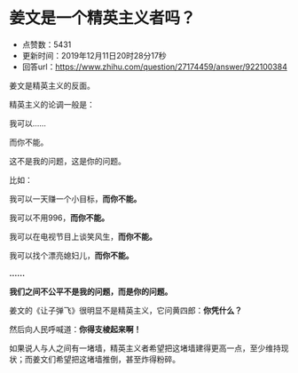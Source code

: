 # 姜文是一个精英主义者吗？
- 点赞数：5431
- 更新时间：2019年12月11日20时28分17秒
- 回答url：https://www.zhihu.com/question/27174459/answer/922100384
<body>
 <p data-pid="w8NqiusX">姜文是精英主义的反面。</p>
 <p data-pid="kznQDUNb">精英主义的论调一般是：</p>
 <p data-pid="suUIMn4x">我可以……</p>
 <p data-pid="-EiypYgx">而你不能。</p>
 <p data-pid="5cWpaTpz">这不是我的问题，这是你的问题。</p>
 <p data-pid="H1jKYRii">比如：</p>
 <p data-pid="hAZjpOix">我可以一天赚一个小目标，<b>而你不能。</b></p>
 <p data-pid="oBSMyWGT">我可以不用996，<b>而你不能。</b></p>
 <p data-pid="m79t4BY9">我可以在电视节目上谈笑风生，<b>而你不能。</b></p>
 <p data-pid="N2gwh1WI">我可以找个漂亮媳妇儿，<b>而你不能。</b></p>
 <p data-pid="dB0fX4BA"><b>……</b></p>
 <p data-pid="omCc5Qu6"><b>我们之间不公平不是我的问题，而是你的问题。</b></p>
 <p data-pid="BaL4eH9e">姜文的《让子弹飞》很明显不是精英主义，它问黄四郎：<b>你凭什么？</b></p>
 <p data-pid="ensBN_xb">然后向人民呼喊道：<b>你得支棱起来啊！</b></p>
 <p data-pid="pOX0Daw-">如果说人与人之间有一堵墙，精英主义者希望把这堵墙建得更高一点，至少维持现状；而姜文们希望把这堵墙推倒，甚至炸得粉碎。</p>
</body>